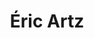 ---
layout: post
category: concert
title: Éric Artz
artists: 
- Éric Artz
place: 
- Cabaret Sauvage
country: France
city: Paris
---